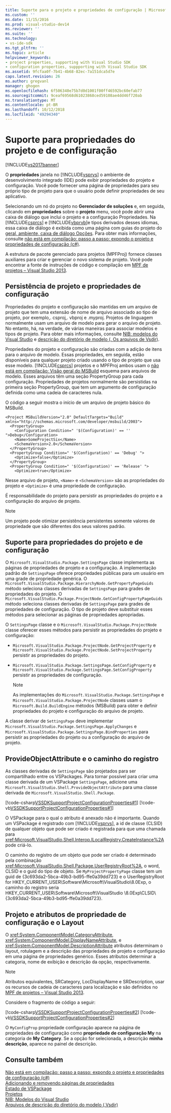 ```yaml
---
title: Suporte para o projeto e propriedades de configuração | Microsoft Docs
ms.custom: ''
ms.date: 11/15/2016
ms.prod: visual-studio-dev14
ms.reviewer: ''
ms.suite: ''
ms.technology:
- vs-ide-sdk
ms.tgt_pltfrm: ''
ms.topic: article
helpviewer_keywords:
- project properties, supporting with Visual Studio SDK
- configuration properties, suppporting with Visual Studio SDK
ms.assetid: 9fcfaa0f-7b41-4b68-82ec-7a151dca5d7e
caps.latest.revision: 26
ms.author: gregvanl
manager: ghogen
ms.openlocfilehash: 6f506340e75b7d0d1001f00ff46592bc60efab77
ms.sourcegitcommit: 9ceaf69568d61023868ced59108ae4dd46f720ab
ms.translationtype: MT
ms.contentlocale: pt-BR
ms.lasthandoff: 10/12/2018
ms.locfileid: "49294340"
---
```

# <a name="support-for-project-and-configuration-properties"></a>Suporte para propriedades do projeto e de configuração
[!INCLUDE[vs2017banner](../../includes/vs2017banner.md)]

O **propriedades** janela no [!INCLUDE[vsprvs](../../includes/vsprvs-md.md)] o ambiente de desenvolvimento integrado (IDE) pode exibir propriedades do projeto e configuração. Você pode fornecer uma página de propriedades para seu próprio tipo de projeto para que o usuário pode definir propriedades de seu aplicativo.  
  
 Selecionando um nó do projeto no **Gerenciador de soluções** e, em seguida, clicando em **propriedades** sobre o **projeto** menu, você pode abrir uma caixa de diálogo que inclui o projeto e a configuração Propriedades. Na [!INCLUDE[csprcs](../../includes/csprcs-md.md)] e [!INCLUDE[vbprvb](../../includes/vbprvb-md.md)]e tipos derivados desses idiomas, essa caixa de diálogo é exibida como uma página com guias do projeto do [geral, ambiente, caixa de diálogo Opções](../../ide/reference/general-environment-options-dialog-box.md). Para obter mais informações, consulte [não está em compilação: passo a passo: expondo o projeto e propriedades de configuração (c#)](http://msdn.microsoft.com/en-us/d850d63b-25e2-4505-9f3d-eb038d7c1d0e).  
  
 A estrutura de pacote gerenciado para projetos (MPFProj) fornece classes auxiliares para criar e gerenciar o novo sistema de projeto. Você pode encontrar a fonte de instruções de código e compilação em [MPF de projetos – Visual Studio 2013](http://mpfproj12.codeplex.com/).  
  
## <a name="persistence-of-project-and-configuration-properties"></a>Persistência de projeto e propriedades de configuração  
 Propriedades do projeto e configuração são mantidas em um arquivo de projeto que tem uma extensão de nome de arquivo associado ao tipo de projeto, por exemplo,. csproj,. vbproj e .myproj. Projetos de linguagem normalmente usam um arquivo de modelo para gerar o arquivo de projeto. No entanto, há, na verdade, de várias maneiras para associar modelos e tipos de projeto. Para obter mais informações, consulte [NIB: modelos do Visual Studio](http://msdn.microsoft.com/en-us/141fccaa-d68f-4155-822b-27f35dd94041) e [descrição do diretório de modelo (. Os arquivos de Vsdir)](../../extensibility/internals/template-directory-description-dot-vsdir-files.md).  
  
 Propriedades do projeto e configuração são criadas com a adição de itens para o arquivo de modelo. Essas propriedades, em seguida, estão disponíveis para qualquer projeto criado usando o tipo de projeto que usa esse modelo. [!INCLUDE[csprcs](../../includes/csprcs-md.md)] projetos e o MPFProj ambos usam o [não está em compilação: Visão geral do MSBuild](http://msdn.microsoft.com/en-us/b588fd73-a45b-4706-908f-cc131bccfbde) esquema para arquivos de modelo. Esses arquivos têm uma seção PropertyGroup para cada configuração. Propriedades de projetos normalmente são persistidas na primeira seção PropertyGroup, que tem um argumento de configuração definida como uma cadeia de caracteres nula.  
  
 O código a seguir mostra o início de um arquivo de projeto básico do MSBuild.  
  
```  
<Project MSBuildVersion="2.0" DefaultTargets="Build" xmlns="http://schemas.microsoft.com/developer/msbuild/2003">  
  <PropertyGroup>  
    <Configuration Condition=" '$(Configuration)' == '' ">Debug</Configuration>  
    <Name>SomeProjectSix</Name>  
    <SchemaVersion>2.0</SchemaVersion>  
  </PropertyGroup>  
  <PropertyGroup Condition=" '$(Configuration)' == 'Debug' ">  
    <Optimize>false</Optimize>  
  </PropertyGroup>  
  <PropertyGroup Condition=" '$(Configuration)' == 'Release' ">  
    <Optimize>true</Optimize>  
```  
  
 Nesse arquivo de projeto, `<Name>` e `<SchemaVersion>` são as propriedades do projeto e `<Optimize>` é uma propriedade de configuração.  
  
 É responsabilidade do projeto para persistir as propriedades do projeto e a configuração do arquivo de projeto.  
  
> [!NOTE]
>  Um projeto pode otimizar persistência persistentes somente valores de propriedade que são diferentes dos seus valores padrão.  
  
## <a name="support-for-project-and-configuration-properties"></a>Suporte para propriedades do projeto e de configuração  
 O `Microsoft.VisualStudio.Package.SettingsPage` classe implementa as páginas de propriedades de projeto e a configuração. A implementação padrão de `SettingsPage` oferece propriedades públicas para um usuário em uma grade de propriedade genérica. O `Microsoft.VisualStudio.Package.HierarchyNode.GetPropertyPageGuids` método seleciona classes derivadas de `SettingsPage` para grades de propriedades do projeto. O `Microsoft.VisualStudio.Package.ProjectNode.GetConfigPropertyPageGuids` método seleciona classes derivadas de `SettingsPage` para grades de propriedades de configuração. O tipo de projeto deve substituir esses métodos para selecionar as páginas de propriedades apropriadas.  
  
 O `SettingsPage` classe e o `Microsoft.VisualStudio.Package.ProjectNode` classe oferecer esses métodos para persistir as propriedades do projeto e configuração:  
  
-   `Microsoft.VisualStudio.Package.ProjectNode.GetProjectProperty` e `Microsoft.VisualStudio.Package.ProjectNode.SetProjectProperty` persistir as propriedades do projeto.  
  
-   `Microsoft.VisualStudio.Package.SettingsPage.GetConfigProperty` e `Microsoft.VisualStudio.Package.SettingsPage.SetConfigProperty` persistir as propriedades de configuração.  
  
    > [!NOTE]
    >  As implementações do `Microsoft.VisualStudio.Package.SettingsPage` e `Microsoft.VisualStudio.Package.ProjectNode` classes usam o `Microsoft.Build.BuildEngine` métodos (MSBuild) para obter e definir propriedades do projeto e configuração do arquivo de projeto.  
  
 A classe derivar de `SettingsPage` deve implementar `Microsoft.VisualStudio.Package.SettingsPage.ApplyChanges` e `Microsoft.VisualStudio.Package.SettingsPage.BindProperties` para persistir as propriedades do projeto ou a configuração do arquivo de projeto.  
  
## <a name="provideobjectattribute-and-registry-path"></a>ProvideObjectAttribute e o caminho do registro  
 As classes derivadas de `SettingsPage` são projetados para ser compartilhado entre os VSPackages. Para tornar possível para criar uma classe derivada de um VSPackage `SettingsPage`, adicione uma `Microsoft.VisualStudio.Shell.ProvideObjectAttribute` para uma classe derivada de `Microsoft.VisualStudio.Shell.Package`.  
  
 [!code-csharp[VSSDKSupportProjectConfigurationProperties#1](../../snippets/csharp/VS_Snippets_VSSDK/vssdksupportprojectconfigurationproperties/cs/vssdksupportprojectconfigurationpropertiespackage.cs#1)]
 [!code-vb[VSSDKSupportProjectConfigurationProperties#1](../../snippets/visualbasic/VS_Snippets_VSSDK/vssdksupportprojectconfigurationproperties/vb/vssdksupportprojectconfigurationpropertiespackage.vb#1)]  
  
 O VSPackage para o qual o atributo é anexado não é importante. Quando um VSPackage é registrado com [!INCLUDE[vsprvs](../../includes/vsprvs-md.md)], a id de classe (CLSID) de qualquer objeto que pode ser criado é registrada para que uma chamada para <xref:Microsoft.VisualStudio.Shell.Interop.ILocalRegistry.CreateInstance%2A> pode criá-lo.  
  
 O caminho do registro de um objeto que pode ser criado é determinado pela combinação <xref:Microsoft.VisualStudio.Shell.Package.UserRegistryRoot%2A>, o word, CLSID e o guid do tipo de objeto. Se `MyProjectPropertyPage` classe tem um guid de {3c693da2-5bca-49b3-bd95-ffe0a39dd723} e o UserRegistryRoot for HKEY_CURRENT_USER\Software\Microsoft\VisualStudio\8.0Exp, o caminho do registro seria HKEY_CURRENT_USER\Software\Microsoft\VisualStudio \8.0Exp\CLSID\\{3c693da2-5bca-49b3-bd95-ffe0a39dd723}.  
  
## <a name="project-and-configuration-property-attributes-and-layout"></a>Projeto e atributos de propriedade de configuração e o Layout  
 O <xref:System.ComponentModel.CategoryAttribute>, <xref:System.ComponentModel.DisplayNameAttribute>, e <xref:System.ComponentModel.DescriptionAttribute> atributos determinam o layout, rotulagem e a descrição das propriedades de projeto e configuração em uma página de propriedades genérico. Esses atributos determinar a categoria, nome de exibição e descrição da opção, respectivamente.  
  
> [!NOTE]
>  Atributos equivalentes, SRCategory, LocDisplayName e SRDescription, usar os recursos de cadeia de caracteres para localização e são definidos no [MPF de projetos – Visual Studio 2013](http://mpfproj12.codeplex.com/).  
  
 Considere o fragmento de código a seguir:  
  
 [!code-csharp[VSSDKSupportProjectConfigurationProperties#2](../../snippets/csharp/VS_Snippets_VSSDK/vssdksupportprojectconfigurationproperties/cs/myprojectpropertypage.cs#2)]
 [!code-vb[VSSDKSupportProjectConfigurationProperties#2](../../snippets/visualbasic/VS_Snippets_VSSDK/vssdksupportprojectconfigurationproperties/vb/myprojectpropertypage.vb#2)]  
  
 O `MyConfigProp` propriedade configuração aparece na página de propriedades de configuração como **propriedade de configuração My** na categoria de **My Category**. Se a opção for selecionada, a descrição **minha descrição**, aparece no painel de descrição.  
  
## <a name="see-also"></a>Consulte também  
 [Não está em compilação: passo a passo: expondo o projeto e propriedades de configuração (c#)](http://msdn.microsoft.com/en-us/d850d63b-25e2-4505-9f3d-eb038d7c1d0e)   
 [Adicionando e removendo páginas de propriedades](../../extensibility/adding-and-removing-property-pages.md)   
 [Estado de VSPackage](../../misc/vspackage-state.md)   
 [Projetos](../../extensibility/internals/projects.md)   
 [NIB: Modelos do Visual Studio](http://msdn.microsoft.com/en-us/141fccaa-d68f-4155-822b-27f35dd94041)   
 [Arquivos de descrição do diretório do modelo (.Vsdir)](../../extensibility/internals/template-directory-description-dot-vsdir-files.md)

